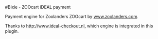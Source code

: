 #Bixie - ZOOcart iDEAL payment

Payment engine for Zoolanders ZOOcart by www.zoolanders.com.

Thanks to http://www.ideal-checkout.nl, which engine is integrated in this plugin.
